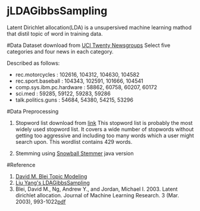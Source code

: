 # jLDAGibbsSampling
Latent Dirichlet allocation(LDA) is a unsupersived machine learning mathod that distil topic of word in training data.

#Data
  Dataset download from [UCI Twenty Newsgroups](https://archive.ics.uci.edu/ml/datasets/Twenty+Newsgroups)
  Select five categories and four news in each category.
  
  Described as follows:
  * rec.motorcycles : 102616, 104312, 104630, 104582
  * rec.sport.baseball : 104343, 102591, 101666, 104541
  * comp.sys.ibm.pc.hardware : 58862, 60758, 60207, 60172
  * sci.med : 59285, 59122, 59283, 59286
  * talk.politics.guns : 54684, 54380, 54215, 53296
		
#Data Preprocessing
   1. Stopword list download from [link](http://www.lextek.com/manuals/onix/stopwords1.html)
   This stopword list is probably the most widely used stopword list. 
   It covers a wide number of stopwords without getting too aggressive and including too many words which a user might search upon. 
   This wordlist contains 429 words.
   
   2. Stemming using [Snowball Stemmer](http://snowball.tartarus.org/download.html) java version
   
#Reference
  1. [David M. Blei Topic Modeling](http://www.cs.columbia.edu/~blei/topicmodeling.html) 
  2. [Liu Yang's LDAGibbsSampling](https://github.com/yangliuy/LDAGibbsSampling) 
  3. Blei, David M., Ng, Andrew Y., and Jordan, Michael I. 2003. Latent dirichlet allocation. Journal of Machine Learning Research. 3 (Mar. 2003), 993-1022[pdf](http://www.cs.princeton.edu/picasso/mats/BleiNgJordan2003_blei.pdf) 

 